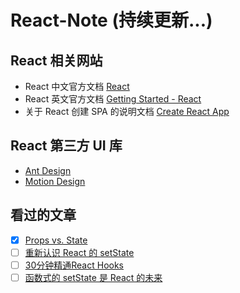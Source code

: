 # React-Note (持续更新...)

## React 相关网站
* React 中文官方文档
[React](https://react.docschina.org/)
* React 英文官方文档
[Getting Started - React](https://reactjs.org/docs/getting-started.html)
* 关于 React 创建 SPA 的说明文档
[Create React App](https://create-react-app.dev/docs/getting-started/)

## React 第三方 UI 库
* [Ant Design](https://ant.design/index-cn)
* [Motion Design](https://motion.ant.design/index-cn)


## 看过的文章
- [x] [Props vs. State](https://lucybain.com/blog/2016/react-state-vs-pros/)
- [ ] [重新认识 React 的 setState](https://keqingrong.cn/blog/2019-04-01-react-setstate)
- [ ] [30分钟精通React Hooks](https://juejin.cn/post/6844903709927800846)
- [ ] [函数式的 setState 是 React 的未来](https://juejin.cn/post/6844903698506711053)
